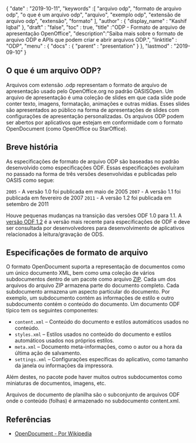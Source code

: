 {
  "date" : "2019-10-11",
  "keywords" :[ "arquivo odp", "formato de arquivo odp", "o que é um arquivo odp", "arquivo", "exemplo odp", "extensão de arquivo odp", "extensão", "formato" ],
  "author" : {
    "display_name" : "Kashif Iqbal"
},
  "draft" : "false",
  "toc" : true,
  "title" :"ODP - Formato de arquivo de apresentação OpenOffice",
  "description":"Saiba mais sobre o formato de arquivo ODP e APIs que podem criar e abrir arquivos ODP.",
  "linktitle" : "ODP",
  "menu" : {
    "docs" : {
      "parent" : "presentation"
}
},
  "lastmod" : "2019-09-10"
}

## O que é um arquivo ODP?

Arquivos com extensão .odp representam o formato de arquivo de apresentação usado pelo OpenOffice.org no padrão OASISOpen. Um arquivo de apresentação é uma coleção de slides em que cada slide pode conter texto, imagens, formatação, animações e outras mídias. Esses slides são apresentados ao público na forma de apresentações de slides com configurações de apresentação personalizadas. Os arquivos ODP podem ser abertos por aplicativos que estejam em conformidade com o formato OpenDocument (como OpenOffice ou StarOffice).

## Breve história

As especificações de formato de arquivo ODP são baseadas no padrão desenvolvido como especificações ODF. Essas especificações evoluíram no passado na forma de três versões desenvolvidas e publicadas pelo OASIS como segue:

`2005` - A versão 1.0 foi publicada em maio de 2005
`2007` - A versão 1.1 foi publicada em fevereiro de 2007
`2011` - A versão 1.2 foi publicada em setembro de 2011

Houve pequenas mudanças na transição das versões ODF 1.0 para 1.1. A [versão ODF 1.2](https://www.oasis-open.org/standards#opendocumentv1.2) é a versão mais recente para especificações de ODF e deve ser consultada por desenvolvedores para desenvolvimento de aplicativos relacionados à leitura/gravação de ODS.

## Especificações de formato de arquivo

O formato OpenDocument suporta a representação de documentos como um único documento XML, bem como uma coleção de vários subdocumentos dentro de um pacote como arquivo [ZIP](https://docs.fileformat.com/compression/zip/). Cada um dos arquivos do arquivo ZIP armazena parte do documento completo. Cada subdocumento armazena um aspecto particular do documento. Por exemplo, um subdocumento contém as informações de estilo e outro subdocumento contém o conteúdo do documento. Um documento ODF típico tem os seguintes componentes:

* `content.xml` – Conteúdo do documento e estilos automáticos usados no conteúdo.
* `styles.xml` – Estilos usados no conteúdo do documento e estilos automáticos usados nos próprios estilos.
* `meta.xml` – Documento meta-informações, como o autor ou a hora da última ação de salvamento.
* `settings.xml` – Configurações específicas do aplicativo, como tamanho da janela ou informações da impressora.

Além destes, no pacote pode haver muitos outros subdocumentos como miniaturas de documentos, imagens, etc.

Arquivos de documento de planilha são o subconjunto de arquivos ODF onde o conteúdo (folhas) é armazenado no subdocumento content.xml.

## Referências

* [OpenDocument - Por Wikipedia](https://en.wikipedia.org/wiki/OpenDocument)

